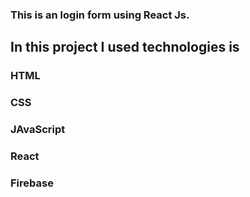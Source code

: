 
### This is an login form using React Js.



## In this project I used technologies is
### HTML
### CSS
### JAvaScript
### React 
### Firebase
